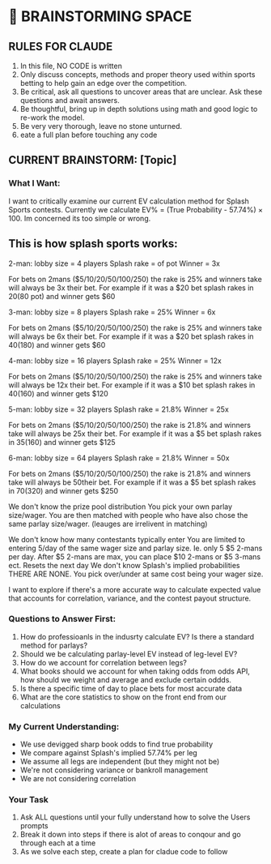 
# 🧠 BRAINSTORMING SPACE

## RULES FOR CLAUDE
1. In this file, NO CODE is written
2. Only discuss concepts, methods and proper theory used within sports betting to help gain an edge over the competition.
3. Be critical, ask all questions to uncover areas that are unclear. Ask these questions and await answers.
4. Be thoughtful, bring up in depth solutions using math and good logic to re-work the model.
5. Be very very thorough, leave no stone unturned.
6. eate a full plan before touching any code

## CURRENT BRAINSTORM: [Topic]

### What I Want:
I want to critically examine our current EV calculation method for Splash Sports contests. Currently we calculate EV% = (True Probability - 57.74%) × 100. Im concerned its too simple or wrong.

## This is how splash sports works:

2-man: lobby size = 4 players Splash rake = of pot Winner = 3x

For bets on 2mans ($5/10/20/50/100/250) the rake is 25% and winners take will always be 3x their bet. For example if it was a $20 bet splash rakes in $20 ($80 pot) and winner gets $60

3-man: lobby size = 8 players Splash rake = 25% Winner = 6x

For bets on 2mans ($5/10/20/50/100/250) the rake is 25% and winners take will always be 6x their bet. For example if it was a $20 bet splash rakes in $40 ($180) and winner gets $60

4-man: lobby size = 16 players Splash rake = 25% Winner = 12x

For bets on 2mans ($5/10/20/50/100/250) the rake is 25% and winners take will always be 12x their bet. For example if it was a $10 bet splash rakes in $40 ($160) and winner gets $120

5-man: lobby size = 32 players Splash rake = 21.8% Winner = 25x

For bets on 2mans ($5/10/20/50/100/250) the rake is 21.8% and winners take will always be 25x their bet. For example if it was a $5 bet splash rakes in $35  ($160) and winner gets $125

6-man: lobby size = 64 players Splash rake = 21.8% Winner = 50x

For bets on 2mans ($5/10/20/50/100/250) the rake is 21.8% and winners take will always be 50their bet. For example if it was a $5 bet splash rakes in $70 ($320) and winner gets $250

We don't know the prize pool distribution
You pick your own parlay size/wager. You are then matched with people who have also chose the same parlay size/wager. (leauges are irrelivent in matching)

We don't know how many contestants typically enter You are limited to entering 5/day of the same wager size and parlay size. Ie. only 5 $5 2-mans per day. After $5 2-mans are max, you can place $10 2-mans or $5 3-mans ect. Resets the next day
We don't know Splash's implied probabilities
THERE ARE NONE. You pick over/under at same cost being your wager size. 

 I want to explore if there's a more accurate way to calculate expected value that accounts for correlation, variance, and the contest payout structure.

### Questions to Answer First:
1. How do professioanls in the indusrty calculate EV? Is there a standard method for parlays?
2. Should we be calculating parlay-level EV instead of leg-level EV?
3. How do we account for correlation between legs?
4. What books should we account for when taking odds from odds API, how should we weight and average and exclude certain oddds.
5. Is there a specific time of day to place bets for most accurate data
6. What are the core statistics to show on the front end from our calculations

### My Current Understanding:
- We use devigged sharp book odds to find true probability
- We compare against Splash's implied 57.74% per leg
- We assume all legs are independent (but they might not be)
- We're not considering variance or bankroll management
- We are not considering correlation

### Your Task

1) Ask ALL questions until your fully understand how to solve the Users prompts
2) Break it down into steps if there is alot of areas to conqour and go through each at a time
3) As we solve each step, create a plan for cladue code to follow

